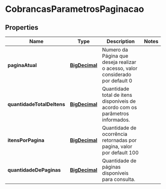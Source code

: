 
# CobrancasParametrosPaginacao

## Properties
Name | Type | Description | Notes
------------ | ------------- | ------------- | -------------
**paginaAtual** | [**BigDecimal**](BigDecimal.md) | Numero da Página que deseja realizar o acesso, valor considerado por default 0 | 
**quantidadeTotalDeItens** | [**BigDecimal**](BigDecimal.md) | Quantidade total de itens disponíveis de acordo com os parâmetros informados. | 
**itensPorPagina** | [**BigDecimal**](BigDecimal.md) | Quantidade de ocorrência retornadas por pagina, valor por default 100 | 
**quantidadeDePaginas** | [**BigDecimal**](BigDecimal.md) | Quantidade de páginas disponíveis para consulta. | 



